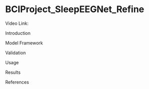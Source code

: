 # BCIProject_SleepEEGNet_Refine
Video Link:

Introduction

Model Framework

Validation

Usage

Results

References
